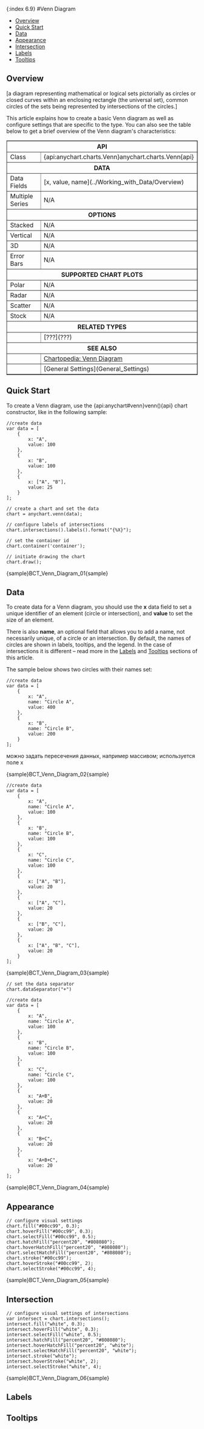 {:index 6.9}
#Venn Diagram

* [Overview](#overview)
* [Quick Start](#quick_start)
* [Data](#data)
* [Appearance](#appearance)
* [Intersection](#intersection)
* [Labels](#labels)
* [Tooltips](#tooltips)

## Overview

[a diagram representing mathematical or logical sets pictorially as circles or closed curves within an enclosing rectangle (the universal set), common circles of the sets being represented by intersections of the circles.]

This article explains how to create a basic Venn diagram as well as configure settings that are specific to the type. You can also see the table below to get a brief overview of the Venn diagram's characteristics:

<table border="1" class="seriesTABLE">
<tr><th colspan=2>API</th></tr>
<tr><td>Class</td><td>{api:anychart.charts.Venn}anychart.charts.Venn{api}</td></tr>
<tr><th colspan=2>DATA</th></tr>
<tr><td>Data Fields</td><td>[x, value, name](../Working_with_Data/Overview)</td></tr>
<tr><td>Multiple Series</td><td>N/A</td></tr>
<tr><th colspan=2>OPTIONS</th></tr>
<tr><td>Stacked</td><td>N/A</td></tr>
<tr><td>Vertical</td><td>N/A</td></tr>
<tr><td>3D</td><td>N/A</td></tr>
<tr><td>Error Bars</td><td>N/A</td></tr>
<tr><th colspan=2>SUPPORTED CHART PLOTS</th></tr>
<tr><td>Polar</td><td>N/A</td></tr>
<tr><td>Radar</td><td>N/A</td></tr>
<tr><td>Scatter</td><td>N/A</td></tr>
<tr><td>Stock</td><td>N/A</td></tr>
<tr><th colspan=2>RELATED TYPES</th></tr>
<tr><td></td><td>[???](???)</td></tr>
<tr><th colspan=2>SEE ALSO</th></tr>
<tr><td></td><td><a href="???" target="_blank">Chartopedia: Venn Diagram</a></td></tr>
<tr><td></td><td>[General Settings](General_Settings)</td></tr>
</table>

## Quick Start

To create a Venn diagram, use the {api:anychart#venn}venn(){api} chart constructor, like in the following sample:

```
//create data
var data = [
    {
        x: "A",
        value: 100
    },
    {
        x: "B",
        value: 100
    },
    {
        x: ["A", "B"],
        value: 25
    }
];

// create a chart and set the data
chart = anychart.venn(data);

// configure labels of intersections
chart.intersections().labels().format("{%X}");

// set the container id
chart.container('container');

// initiate drawing the chart
chart.draw();
```

{sample}BCT\_Venn\_Diagram\_01{sample}

## Data

To create data for a Venn diagram, you should use the **x** data field to set a unique identifier of an element (circle or intersection), and **value** to set the size of an element.

There is also **name**, an optional field that allows you to add a name, not necessarily unique, of a circle or an intersection. By default, the names of circles are shown in labels, tooltips, and the legend. In the case of intersections it is different – read more in the [Labels](#labels) and [Tooltips](#tooltips) sections of this article.

The sample below shows two circles with their names set:

```
//create data
var data = [
    {
        x: "A",
        name: "Circle A",
        value: 400
    },
    {
        x: "B",
        name: "Circle B",
        value: 200
    }
];
```

можно задать пересечения данных, например массивом; используется поле x

{sample}BCT\_Venn\_Diagram\_02{sample}

```
//create data
var data = [
    {
        x: "A",
        name: "Circle A",
        value: 100
    },
    {
        x: "B",
        name: "Circle B",
        value: 100
    },
    {
        x: "C",
        name: "Circle C",
        value: 100
    },
    {
        x: ["A", "B"],
        value: 20
    },
    {
        x: ["A", "C"],
        value: 20
    },
    {
        x: ["B", "C"],
        value: 20
    },
    {
        x: ["A", "B", "C"],
        value: 20
    }
];
```

{sample}BCT\_Venn\_Diagram\_03{sample}

```
// set the data separator
chart.dataSeparator("+")
```

```
//create data
var data = [
    {
        x: "A",
        name: "Circle A",
        value: 100
    },
    {
        x: "B",
        name: "Circle B",
        value: 100
    },
    {
        x: "C",
        name: "Circle C",
        value: 100
    },
    {
        x: "A+B",
        value: 20
    },
    {
        x: "A+C",
        value: 20
    },
    {
        x: "B+C",
        value: 20
    },
    {
        x: "A+B+C",
        value: 20
    }
];
```

{sample}BCT\_Venn\_Diagram\_04{sample}

## Appearance

```
// configure visual settings
chart.fill("#00cc99", 0.3);
chart.hoverFill("#00cc99", 0.3);
chart.selectFill("#00cc99", 0.5);
chart.hatchFill("percent20", "#808080");
chart.hoverHatchFill("percent20", "#808080");
chart.selectHatchFill("percent20", "#808080");
chart.stroke("#00cc99");
chart.hoverStroke("#00cc99", 2);
chart.selectStroke("#00cc99", 4);
```

{sample}BCT\_Venn\_Diagram\_05{sample}

## Intersection

```
// configure visual settings of intersections
var intersect = chart.intersections();    
intersect.fill("white", 0.3);
intersect.hoverFill("white", 0.3);
intersect.selectFill("white", 0.5);
intersect.hatchFill("percent20", "#808080");
intersect.hoverHatchFill("percent20", "white");
intersect.selectHatchFill("percent20", "white");
intersect.stroke("white");
intersect.hoverStroke("white", 2);
intersect.selectStroke("white", 4);
```

{sample}BCT\_Venn\_Diagram\_06{sample}

## Labels

## Tooltips